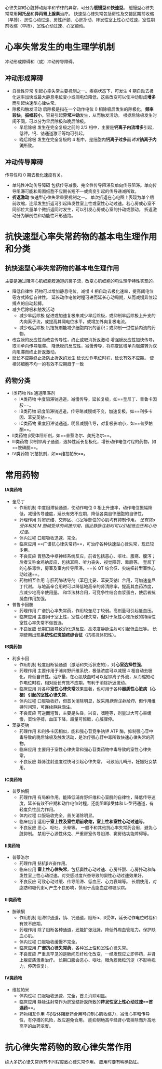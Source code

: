 心律失常时心脏搏动频率和节律的异常，可分为**缓慢型**和**快速型**。
缓慢型心律失常常用**阿托品**和**异丙肾上腺素**治疗。
快速型心律失常包括房性及交接区期前收缩（早搏）、房性心动过速、房性纤颤、心房扑动、阵发性室上性心动过速，室性期前收缩（早搏）、室性心动过速、心室颤动。
# 心率失常发生的电生理学机制
冲动形成障碍和（或）冲动传导障碍。
## 冲动形成障碍
- 自律性异常
  引起心率失常主要机制之一。疾病状态下，可发生 4 期自动去极化速率加快或最大静息电位变小或阈电位降低，这些改变可以使冲动形成**增多**而引起快速型心律失常。
- 除极和触发活动
  后除极是指在一个动作电位 0 相除极后发生的除极化，**频率较快，振幅较小**，容易引起**异常冲动**发生，从而触发活动。
  根据后除极发生时间不同，可以分为早后除极和晚后除极。
	- 早后除极
	  发生在完全复极之前的 2/3 相中，主要是**钙离子内流增多**引起，低钾，钙、钠通道激活等均可引起。
	- 晚后除极
	  发生在完全复极的 4 相中，是细胞内**钙离子过多**而*诱发***钠离子内流**所致。
## 冲动传导障碍
传导性和 0 期去极化速度有关。
- 单纯性冲动传导障碍
  包括传导减慢、完全性传导阻滞及单向传导阻滞。单向传导阻滞可能和周围细胞不应期长短不一或病变引起的传导递减所致。
- **折返激动**
  快速型心律失常重要机制之一。
  单次折返在心电图上表现为单个期前收缩，连续发生折返可引起阵发性室上性或室性心动过速。若心房或心室不同部位大量单个微折返同时发生，可以引发心房或心室的扑动或颤动。
  折返激动分为解剖性和功能性环形通路。
# 抗快速型心率失常药物的基本电生理作用和分类
## 抗快速型心率失常药物的基本电生理作用 
主要是通过阻滞心肌细胞膜通道的离子流，改变心肌细胞的电生理学特性实现的。
- 降低自律性
  药物可以增加静息电位，减慢 4 相自动去极化速率，提高阈电位等方式降低自律性。
  延长动作电位时程可进而延长心动周期，从而减慢异位起搏点的自动起搏。
- 减少后除极和触发活动
	- 减少早后除极
	  促进或加速复极来减少早后除极，或抑制早后除极上升支的内向离子流，或提高其阈电位水平，或增加外向复极电流。
	- 减少晚后除极
	  钙拮抗剂能减少细胞内钙的蓄积；或抑制一过性钠内流的药物。
- 改变膜的反应性而改变传导性，终止或取消折返激动
  增强膜反应性加快传导，取消单向传导阻滞。
  降低膜的反应性，减慢传导，将病变区域单向阻滞转为双向阻滞而终止折返激动。
- 延长不应期终止及防止折返的发生
  延长动作电位时程，延长有效不应期。
  使相邻细胞不均一的有效不应期趋于一致
## 药物分类
- Ⅰ类药物
  Na 通道阻滞剂
	- ⅠA类药物
	  中度阻滞钠通道，减慢传导，延长复极，如==奎尼丁、普鲁卡因胺==。
	- ⅠB类药物
	  轻度阻滞钠通道，传导略减慢或不变，加速复极，如==利多卡因、苯妥英钠==。
	- ⅠC类药物
	  重度阻滞钠通道，明显减慢传导，对复极影响小，如==普罗帕酮==。
- Ⅱ类药物
  β受体阻断剂，如==普萘洛尔、美托洛尔==。
- Ⅲ类药物
  抑制钾离子通道，选择性延长复极化，增长动作电位时程的药物，如==胺碘酮==。
- Ⅳ类药物
  钙拮抗剂，如==维拉帕米==。
# 常用药物
#### ⅠA类药物
- 奎尼丁
	- 作用机制
	  中度阻滞钠通道，使动作电位 0 相上升速率，动作电位振幅降低，减慢传导速度，延长有效不应期，降低各类自律细胞的自律性。
	- 药理作用
	  对窦房结、交界区、心室等部位的心肌均有抑制作用。
	  *还有抗α受体和抗 M 胆碱受体的间接作用，因此静脉注射时可以引起低血压和心动过速*。
	- 体内过程
	  口服吸收迅速、完全。
	- 临床应用
	  ==广谱抗心律失常药==，可治疗各种快速型心律失常，现已较少用。
	- 不良反应
	  胃肠及中枢神经系统反应，前者包括恶心、呕吐、腹痛、腹泻；后者又称金鸡纳反应，包括耳鸣、听力丧失、视觉障碍、晕厥等。
	  奎尼丁的心脏毒性，房室及室内传导阻滞，==长 QT 综合征、尖端扭转型室性心动过速==。
	- 药物相互作用
	  与肝药酶诱导剂（苯巴比妥、苯妥英钠）合用，可加速奎尼丁代谢。
	  与地高辛合用时可以降低地高辛的肾清除率，提高其血药浓度，应减少地高辛使用量。
	  和华法林合用，可竞争性结合血浆蛋白，使后者抗凝血作用加强。
- 普鲁卡因胺
	- 药理作用
	  广谱抗心率失常药，作用较奎尼丁较弱。高剂量可引起低血压。
	- 临床应用
	  主要用于室上性，室性心律失常，**但**对于急性心梗所致的持续性室性心率失常不做首选。
	- 不良反应
	  长期口服导致消化道反应，高浓度静脉注射可引起低血压等。
	  长期使用出现**系统性红斑狼疮综合征**（抗核抗体阳性）。
#### ⅠB类药物
- 利多卡因
	- 作用机制
	  轻度阻断钠通道（激活和失活状态的），对**心室选择性强**。
	- 药理作用
	  主要作用于浦肯野纤维系统，极低浓度可以减慢 4 相自动去极化，降低自律性。治疗量，在心肌缺血时可以促钾离子外流，从而缩短动作电位时程，相对延长有效不应期，有利于消除折返激动。
	- 临床应用
	  对各种**室性心律失常**效果显著，也可用于各种**器质性心脏病（心梗）引起的室性心律失常**。
	- 体内过程
	  口服吸收好，但首关消除明显，故采用*静脉注射给药*，但作用维持时间短，可连续静脉滴注。
	- 不良反应
	  可逆而短暂，主要是头昏，兴奋，嗜睡等，剂量过大可心率缓慢，窦性停搏，血压下降，超量可惊厥，心脏骤停。
- 苯妥英钠
	- 药理作用
	  和利多卡因相似，能和强心苷竞争钠钾 ATP 酶，抑制强心苷中毒导致的晚后除极及触发活动，是治疗强心苷中毒所致快速心律失常的药物。
	- 临床应用
	  主要用于室性心律失常和强心苷类药物中毒导致的室性心律失常。
	- 不良反应
	  静脉注射速度过快可引起心律失常。
	  可致胎儿畸形，妊娠妇女禁用。
#### ⅠC类药物
- 普罗帕酮
	- 药理作用
	  有局麻作用。能降低浦肯野纤维和心室肌的自律性，降低传导速度，延长有效不应期和动作电位时程。还能阻断β受体和 L-型钙通道，有轻度负性肌力作用。
	- 体内过程
	  口服吸收完全，首关消除明显。
	- 临床应用
	  适用于**室上性及室性期前收缩，室上性和室性心动过速**等。
	- 不良反应
	  恶心、呕吐、头晕等。
	  一般不和其他抗心率失常药合用，避免心脏抑制。
	  禁用于心源性休克、严重房室传导阻滞、窦房结功能障碍等。
#### Ⅱ类药物
- 普萘洛尔
	- 药理作用
	  拮抗β兴奋作用。
	- 临床应用
	  **室上性心律失常**，包括窦性心动过速、心房纤颤、心房扑动和阵发性室上性心动过速。对交感过度兴奋导致的窦性心动过速效果好。
	- 不良反应
	  可致心动过缓、传导阻滞、低血压、心力衰竭等。
	  长期使用，对脂肪和糖代谢可产生不良影响，慎用于高脂血症和糖尿病。
#### Ⅲ类药物
- 胺碘酮
	- 作用机制
	  阻滞钾通道，钠、钙通道，阻断α、β受体，延长动作电位时程和有效不应期。
	- 药理作用
	  除了阻断各种通道，还能扩张冠脉，降低外周血管阻力，保护缺血心肌。
	- 体内过程
	  口服吸收缓慢不完全。
	- 临床应用
	  **广谱抗心律失常药**，各种室上性和室性心律失常。
	- 不良反应
	  严重且罕见的是肺间质纤维化改变，一经发现应立即停药，并肾上腺皮质激素治疗。
	  长期口服会恶心、呕吐，眼角膜微粒沉淀（不影响视力，停药恢复）。
#### Ⅳ类药物
- 维拉帕米
	- 体内过程
	  口服吸收迅速，完全，首关消除明显。
	- 临床应用
	  静脉注射常作为房室结折返所致的**阵发性室上性心动过速==首选药**==。
	- 药物相互作用
	  与β受体阻断药合用可抑制心肌收缩力，减慢心率和传导性，有停搏的风险，故应避免合用。
	  能抑制地高辛经肾小管排除而升高地高辛的血药浓度。
# 抗心律失常药物的致心律失常作用
绝大多抗心律失常药有不同程度致心律失常作用。
应用时要有明确指征。